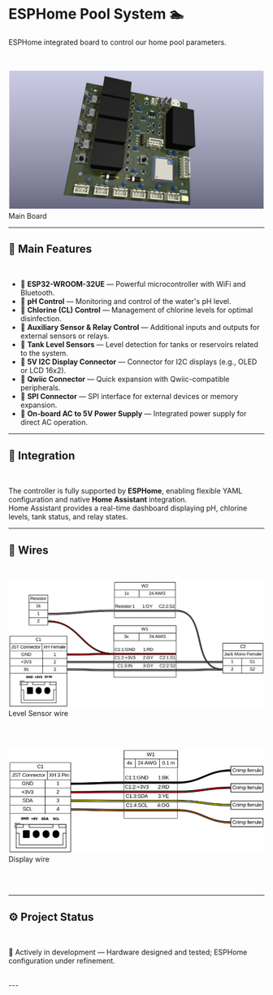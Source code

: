 # ESPHome Pool System 🏊

ESPHome integrated board to control our home pool parameters.

<br>

![PCB View](/resources/PoolSystem.png)
Main Board

---

## 🌟 Main Features

<br>

- 🔹 **ESP32-WROOM-32UE** — Powerful microcontroller with WiFi and Bluetooth.  
- 🔹 **pH Control** — Monitoring and control of the water's pH level.  
- 🔹 **Chlorine (CL) Control** — Management of chlorine levels for optimal disinfection.  
- 🔹 **Auxiliary Sensor & Relay Control** — Additional inputs and outputs for external sensors or relays.  
- 🔹 **Tank Level Sensors** — Level detection for tanks or reservoirs related to the system.  
- 🔹 **5V I2C Display Connector** — Connector for I2C displays (e.g., OLED or LCD 16x2).  
- 🔹 **Qwiic Connector** — Quick expansion with Qwiic-compatible peripherals.  
- 🔹 **SPI Connector** — SPI interface for external devices or memory expansion.  
- 🔹 **On-board AC to 5V Power Supply** — Integrated power supply for direct AC operation.

---

## 🧩 Integration

<br>

The controller is fully supported by **ESPHome**, enabling flexible YAML configuration and native **Home Assistant** integration.  
Home Assistant provides a real-time dashboard displaying pH, chlorine levels, tank status, and relay states.

---
## 🔌 Wires
<br>

![Level Sensor Wire](/resources/levelSensorWire.png)
Level Sensor wire

<br><br>

![Display Wire](/resources/displayWire.png)
Display wire 

<br><br>

---

## ⚙️ Project Status

<br>

🧠 Actively in development — Hardware designed and tested; ESPHome configuration under refinement.  

<br>
---



